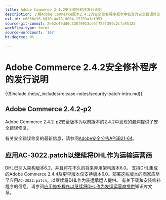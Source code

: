 ```yaml
---
title: Adobe Commerce 2.4.2安全修补程序发行说明
description: 了解Adobe Commerce版本2.4.2的安全修补程序版本中包含的安全错误修复、安全增强和其他安全相关更新。
exl-id: e6058e96-b810-4a78-8804-15783afef951
source-git-commit: 2e62c49dd0c338f0913ce5f725f396c2cfa95122
workflow-type: tm+mt
source-wordcount: '167'
ht-degree: 0%

---
```



# Adobe Commerce 2.4.2安全修补程序的发行说明

{{$include /help/_includes/release-notes/security-patch-intro.md}}

## Adobe Commerce 2.4.2-p2

Adobe Commerce 2.4.2-p2安全版本为以前版本的2.4.2中发现的漏洞提供了安全错误修复。

有关安全错误修复的最新信息，请参阅[Adobe安全公告APSB21-64](https://helpx.adobe.com/security/products/magento/apsb21-64.html)。

## 应用AC-3022.patch以继续将DHL作为运输运营商

DHL已引入架构版本6.2，并且将在不久的将来弃用架构版本6.0。 支持DHL集成的Adobe Commerce 2.4.4及更早版本仅支持版本6.0。部署这些版本的商家应尽早应用`AC-3022.patch`，以继续将DHL作为装运承运人提供。 有关下载和安装修补程序的信息，请参阅[应用修补程序以继续将DHL作为发运运营商提供](https://support.magento.com/hc/en-us/articles/7707818131597-Apply-a-patch-to-continue-offering-DHL-as-shipping-carrier)知识库文章。

<!-- Last updated from includes: 2025-05-28 17:01:56 -->
